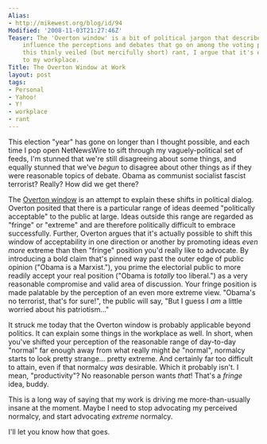 ```yaml
---
Alias:
- http://mikewest.org/blog/id/94
Modified: '2008-11-03T21:27:46Z'
Teaser: The 'Overton window' is a bit of political jargon that describes how politicians
    influence the perceptions and debates that go on among the voting public.  In
    this thinly veiled (but mercifully short) rant, I argue that it's equally applicable
    to my workplace.
Title: The Overton Window at Work
layout: post
tags:
- Personal
- Yahoo!
- Y!
- workplace
- rant
---
```

This election "year" has gone on longer than I thought possible, and each time I pop open NetNewsWire to sift through my vaguely-political set of feeds, I'm stunned that we're still disagreeing about some things, and equally stunned that we've _begun_ to disagree about other things as if they were reasonable topics of debate.  Obama as communist socialist fascist terrorist?  Really?  How did we get there?

The [Overton window][overton] is an attempt to explain these shifts in political dialog.  Overton posited that there is a particular range of ideas deemed "politically acceptable" to the public at large.  Ideas outside this range are regarded as "fringe" or "extreme" and are therefore politically difficult to embrace successfully.  Further, Overton argues that it's actually possible to shift this window of acceptability in one direction or another by promoting ideas _even more_ extreme than then "fringe" position you'd really like to advocate.  By introducing a bold claim that's pinned way past the outer edge of public opinion ("Obama is a Marxist."), you prime the electorial public to more readily accept your real position ("Obama is _totally_ too liberal.") as a very reasonable compromise and valid area of discussion.  Your fringe position is made palatable by the perception of an even more extreme view.  "Obama's no terrorist, that's for sure!", the public will say, "But I guess I _am_ a little worried about his patriotism..."

It struck me today that the Overton window is probably applicable beyond politics.  It can explain some things in the workplace as well.  In short, when you've shifted your perception of the reasonable range of day-to-day "normal" far enough away from what really might _be_ "normal", normalcy starts to look pretty strange... pretty extreme.  And certainly far too difficult to attain, even if that normalcy _was_ desirable.  Which it probably isn't.  I mean, "productivity"?  No reasonable person wants _that_!  That's a _fringe_ idea, buddy.  

This is a long way of saying that my work is driving me more-than-usually insane at the moment.  Maybe I need to stop advocating my perceived normalcy, and start advocating _extreme_ normalcy.

I'll let you know how that goes.

[overton]: http://en.wikipedia.org/wiki/Overton_window "Wikipedia: 'Overton Window'"